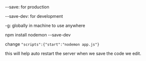 --save: for production

--save-dev: for development

-g: globally in machine to use anywhere

npm install nodemon --save-dev

change `"scripts":{"start":"nodemon app.js"}`

this will help auto restart the server when we save the code we edit.